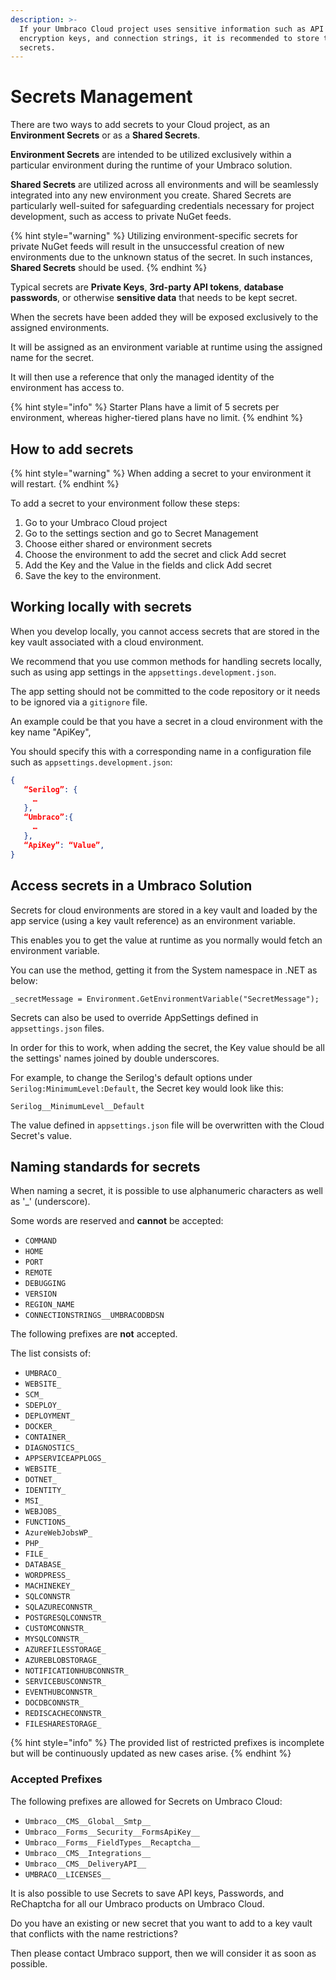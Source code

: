 ```yaml
---
description: >-
  If your Umbraco Cloud project uses sensitive information such as API keys,
  encryption keys, and connection strings, it is recommended to store these as
  secrets.
---
```


# Secrets Management

There are two ways to add secrets to your Cloud project, as an **Environment Secrets** or as a **Shared Secrets**.

&#x20;**Environment Secrets** are intended to be utilized exclusively within a particular environment during the runtime of your Umbraco solution.

**Shared Secrets** are utilized across all environments and will be seamlessly integrated into any new environment you create. Shared Secrets are particularly well-suited for safeguarding credentials necessary for project development, such as access to private NuGet feeds.

{% hint style="warning" %}
Utilizing environment-specific secrets for private NuGet feeds will result in the unsuccessful creation of new environments due to the unknown status of the secret. In such instances, **Shared Secrets** should be used.
{% endhint %}

Typical secrets are **Private Keys**, **3rd-party API tokens**, **database passwords**, or otherwise **sensitive data** that needs to be kept secret.

When the secrets have been added they will be exposed exclusively to the assigned environments.

It will be assigned as an environment variable at runtime using the assigned name for the secret.

It will then use a reference that only the managed identity of the environment has access to.

{% hint style="info" %}
Starter Plans have a limit of 5 secrets per environment, whereas higher-tiered plans have no limit.
{% endhint %}

## How to add secrets

{% hint style="warning" %}
When adding a secret to your environment it will restart.
{% endhint %}

To add a secret to your environment follow these steps:

1. Go to your Umbraco Cloud project
2. Go to the settings section and go to Secret Management
3. Choose either shared or environment secrets
4. Choose the environment to add the secret and click Add secret
5. Add the Key and the Value in the fields and click Add secret
6. Save the key to the environment.

## Working locally with secrets

When you develop locally, you cannot access secrets that are stored in the key vault associated with a cloud environment.

We recommend that you use common methods for handling secrets locally, such as using app settings in the `appsettings.development.json`.

The app setting should not be committed to the code repository or it needs to be ignored via a `gitignore` file.

An example could be that you have a secret in a cloud environment with the key name "ApiKey",

You should specify this with a corresponding name in a configuration file such as `appsettings.development.json`:

```json
{
   “Serilog”: {
     …
   },
   “Umbraco”:{
     …
   },
   “ApiKey”: “Value”,
}
```

## Access secrets in a Umbraco Solution

Secrets for cloud environments are stored in a key vault and loaded by the app service (using a key vault reference) as an environment variable.

This enables you to get the value at runtime as you normally would fetch an environment variable.

You can use the method, getting it from the System namespace in .NET as below:

`_secretMessage = Environment.GetEnvironmentVariable("SecretMessage");`

Secrets can also be used to override AppSettings defined in `appsettings.json` files.

In order for this to work, when adding the secret, the Key value should be all the settings' names joined by double underscores.

For example, to change the Serilog's default options under `Serilog:MinimumLevel:Default`, the Secret key would look like this:

`Serilog__MinimumLevel__Default`

The value defined in `appsettings.json` file will be overwritten with the Cloud Secret's value.

## Naming standards for secrets

When naming a secret, it is possible to use alphanumeric characters as well as '\_' (underscore).

Some words are reserved and **cannot** be accepted:

* `COMMAND`
* `HOME`
* `PORT`
* `REMOTE`
* `DEBUGGING`
* `VERSION`
* `REGION_NAME`
* `CONNECTIONSTRINGS__UMBRACODBDSN`

The following prefixes are **not** accepted.

The list consists of:

* `UMBRACO_`
* `WEBSITE_`
* `SCM_`
* `SDEPLOY_`
* `DEPLOYMENT_`
* `DOCKER_`
* `CONTAINER_`
* `DIAGNOSTICS_`
* `APPSERVICEAPPLOGS_`
* `WEBSITE_`
* `DOTNET_`
* `IDENTITY_`
* `MSI_`
* `WEBJOBS_`
* `FUNCTIONS_`
* `AzureWebJobsWP_`
* `PHP_`
* `FILE_`
* `DATABASE_`
* `WORDPRESS_`
* `MACHINEKEY_`
* `SQLCONNSTR`
* `SQLAZURECONNSTR_`
* `POSTGRESQLCONNSTR_`
* `CUSTOMCONNSTR_`
* `MYSQLCONNSTR_`
* `AZUREFILESSTORAGE_`
* `AZUREBLOBSTORAGE_`
* `NOTIFICATIONHUBCONNSTR_`
* `SERVICEBUSCONNSTR_`
* `EVENTHUBCONNSTR_`
* `DOCDBCONNSTR_`
* `REDISCACHECONNSTR_`	
* `FILESHARESTORAGE_`

{% hint style="info" %}
The provided list of restricted prefixes is incomplete but will be continuously updated as new cases arise.
{% endhint %}

### Accepted Prefixes

The following prefixes are allowed for Secrets on Umbraco Cloud:

* `Umbraco__CMS__Global__Smtp__`
* `Umbraco__Forms__Security__FormsApiKey__`
* `Umbraco__Forms__FieldTypes__Recaptcha__`
* `Umbraco__CMS__Integrations__`
* `Umbraco__CMS__DeliveryAPI__`
* `UMBRACO__LICENSES__`

It is also possible to use Secrets to save API keys, Passwords, and ReChaptcha for all our Umbraco products on Umbraco Cloud.

Do you have an existing or new secret that you want to add to a key vault that conflicts with the name restrictions?

Then please contact Umbraco support, then we will consider it as soon as possible.
